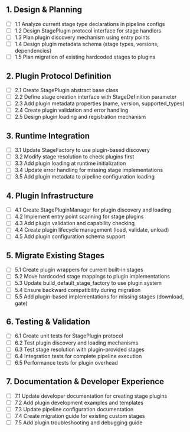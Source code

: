 ## 1. Design & Planning

- [ ] 1.1 Analyze current stage type declarations in pipeline configs
- [ ] 1.2 Design StagePlugin protocol interface for stage handlers
- [ ] 1.3 Plan plugin discovery mechanism using entry points
- [ ] 1.4 Design plugin metadata schema (stage types, versions, dependencies)
- [ ] 1.5 Plan migration of existing hardcoded stages to plugins

## 2. Plugin Protocol Definition

- [ ] 2.1 Create StagePlugin abstract base class
- [ ] 2.2 Define stage creation interface with StageDefinition parameter
- [ ] 2.3 Add plugin metadata properties (name, version, supported_types)
- [ ] 2.4 Create plugin validation and error handling
- [ ] 2.5 Design plugin loading and registration mechanism

## 3. Runtime Integration

- [ ] 3.1 Update StageFactory to use plugin-based discovery
- [ ] 3.2 Modify stage resolution to check plugins first
- [ ] 3.3 Add plugin loading at runtime initialization
- [ ] 3.4 Update error handling for missing stage implementations
- [ ] 3.5 Add plugin metadata to pipeline configuration loading

## 4. Plugin Infrastructure

- [ ] 4.1 Create StagePluginManager for plugin discovery and loading
- [ ] 4.2 Implement entry point scanning for stage plugins
- [ ] 4.3 Add plugin validation and capability checking
- [ ] 4.4 Create plugin lifecycle management (load, validate, unload)
- [ ] 4.5 Add plugin configuration schema support

## 5. Migrate Existing Stages

- [ ] 5.1 Create plugin wrappers for current built-in stages
- [ ] 5.2 Move hardcoded stage mappings to plugin implementations
- [ ] 5.3 Update build_default_stage_factory to use plugin system
- [ ] 5.4 Ensure backward compatibility during migration
- [ ] 5.5 Add plugin-based implementations for missing stages (download, gate)

## 6. Testing & Validation

- [ ] 6.1 Create unit tests for StagePlugin protocol
- [ ] 6.2 Test plugin discovery and loading mechanisms
- [ ] 6.3 Test stage resolution with plugin-provided stages
- [ ] 6.4 Integration tests for complete pipeline execution
- [ ] 6.5 Performance tests for plugin overhead

## 7. Documentation & Developer Experience

- [ ] 7.1 Update developer documentation for creating stage plugins
- [ ] 7.2 Add plugin development examples and templates
- [ ] 7.3 Update pipeline configuration documentation
- [ ] 7.4 Create migration guide for existing custom stages
- [ ] 7.5 Add plugin troubleshooting and debugging guide
